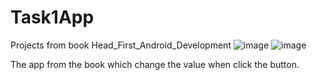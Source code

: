 # Task1App
Projects from book Head_First_Android_Development
![image](https://user-images.githubusercontent.com/90826929/174042835-13f65286-c3b2-46a7-b67c-9f3695cb375e.png)
![image](https://user-images.githubusercontent.com/90826929/174042972-0ff73918-4c88-469e-845f-af07b0f275ae.png)

The app from the book which change the value when click the button.
